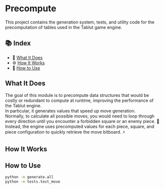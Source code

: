# Precompute

This project contains the generation system, tests, and utility code for the precomputation of tables used in the Tablut game engine.

## 📚 Index 

- 📌 [What It Does](#what-it-does)
- ⚙️ [How It Works](#how-it-works)
- 🚀 [How to Use](#how-to-use)

## What It Does

The goal of this module is to precompute data structures that would be costly or redundant to compute at runtime, improving the performance of the Tablut engine.  
In particular, it generates values that speed up move generation.  
Normally, to calculate all possible moves, you would need to loop through every direction until you encounter a forbidden square or an enemy piece. 🐢  
Instead, the engine uses precomputed values for each piece, square, and piece configuration to quickly retrieve the move bitboard. ⚡

## How It Works

## How to Use

```bash
python -m generate.all
python -m tests.test_move
```